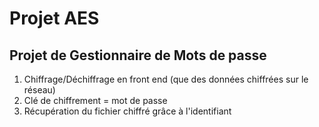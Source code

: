 # Projet AES
## Projet de Gestionnaire de Mots de passe
1) Chiffrage/Déchiffrage en front end (que des données chiffrées sur le réseau)
2) Clé de chiffrement = mot de passe
3) Récupération du fichier chiffré grâce à l'identifiant                                                                                                                                                                                                                                                                     
